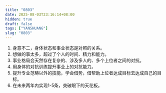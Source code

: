 ```yaml
---
title: "0803"
date: 2025-08-03T23:16:14+08:00
hidden: true
draft: false
tags: ["YANSHUANG"]
slug: "0803"
---
```


1. 身意不二，身体状态和事业状态是对照的关系。
2. 想做的事太多，超过了个人的时间、精力和能力。
3. 事业格局会天然存在复杂的、涉及多人的、多个上位者之间的对抗。
4. 用身体的对抗训练提升事业上的对抗能力。
5. 提升专业范畴以外的技能，学会借势，借帮助上位者达成目标去达成自己的目标。
6. 在未来两年内实现1-5条，突破眼下的天花板。

